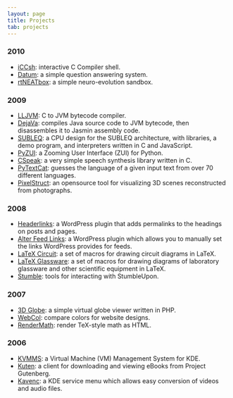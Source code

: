 ```yaml
---
layout: page
title: Projects
tab: projects
---
```


### 2010

 * [iCCsh](/projects/iccsh/): interactive C Compiler shell.
 * [Datum](/projects/datum/): a simple question answering system.
 * [rtNEATbox](/projects/rtneatbox/): a simple neuro-evolution sandbox.

### 2009

 * [LLJVM](/projects/lljvm/): C to JVM bytecode compiler.
 * [DejaVa](/projects/dejava/): compiles Java source code to JVM bytecode, then disassembles it to Jasmin assembly code.
 * [SUBLEQ](/projects/subleq/): a CPU design for the SUBLEQ architecture, with libraries, a demo program, and interpreters written in C and JavaScript.
 * [PyZUI](/projects/pyzui/): a Zooming User Interface (ZUI) for Python.
 * [CSpeak](/projects/cspeak/): a very simple speech synthesis library written in C.
 * [PyTextCat](/projects/pytextcat/): guesses the language of a given input text from over 70 different languages.
 * [PixelStruct](/projects/pixelstruct/): an opensource tool for visualizing 3D scenes reconstructed from photographs.

### 2008

 * [Headerlinks](/projects/headerlinks/): a WordPress plugin that adds permalinks to the headings on posts and pages.
 * [Alter Feed Links](/projects/alter-feed-links/): a WordPress plugin which allows you to manually set the links WordPress provides for feeds.
 * [LaTeX Circuit](/projects/latex-circuit/): a set of macros for drawing circuit diagrams in LaTeX.
 * [LaTeX Glassware](/projects/latex-glassware/): a set of macros for drawing diagrams of laboratory glassware and other scientific equipment in LaTeX.
 * [Stumble](/projects/stumble/): tools for interacting with StumbleUpon.

### 2007

 * [3D Globe](/projects/3dglobe/): a simple virtual globe viewer written in PHP.
 * [WebCol](/projects/webcol/): compare colors for website designs.
 * [RenderMath](/projects/rendermath/): render TeX-style math as HTML.

### 2006

 * [KVMMS](/projects/kvmms/): a Virtual Machine (VM) Management System for KDE.
 * [Kuten](/projects/kuten/): a client for downloading and viewing eBooks from Project Gutenberg.
 * [Kavenc](/projects/kavenc/): a KDE service menu which allows easy conversion of videos and audio files.
